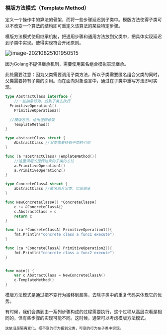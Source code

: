 ### 模版方法模式（Template Method）

定义一个操作中的算法的骨架，而将一些步骤延迟到子类中。模版方法使得子类可以不改变一个算法的结构即可重定义该算法的某些特定步骤。

模版方法模式使用继承机制，把通用步骤和通用方法放到父类中，把具体实现延迟到子类中实现。使得实现符合开闭原则。

<img src="https://tva1.sinaimg.cn/large/008i3skNly1gtstj45k99j60is092aav02.jpg" alt="image-20210825101950515" style="zoom:120%;" />

因为Golang不提供继承机制，需要使用匿名组合模拟实现继承。

此处需要注意：因为父类需要调用子类方法，所以子类需要匿名组合父类的同时，父类需要持有子类的引用。而在面向对象语言中，通过在子类中重写方法即可实现。

```go
type AbstractClass interface {
	//一些抽象行为，放到子类去执行
  PrimitiveOperation1()
	PrimitiveOperation2()
  
  //模版方法，给出逻辑骨架
	TemplateMethod()
}

type abstractClass struct {
	AbstractClass //父类需要持有子类的引用
}

func (a *abstractClass) TemplateMethod(){
	//这里调用的是传进来的子类的方法
	a.PrimitiveOperation1()
	a.PrimitiveOperation2()
}

type ConcreteClassA struct {
	abstractClass //匿名组合父类，实现继承
}

func NewConcreteClassA() *ConcreteClassA{
	c := &ConcreteClassA{}
	c.AbstractClass = c
	return c
}

func (ca *ConcreteClassA) PrimitiveOperation1(){
	fmt.Println("concrete class a func1 execute")
}

func (ca *ConcreteClassA) PrimitiveOperation2(){
	fmt.Println("concrete class a func2 execute")
}


func main() {
	var c AbstractClass = NewConcreteClassA()
	c.TemplateMethod()
}
```



模版方法模式是通过把不变行为搬移到超类，去除子类中的重复代码来体现它的优势。

有时候，我们会遇到由一系列步骤构成的过程需要执行，这个过程从高层次看是相同的，但有些步骤的实现可能不同。这时候，通常可以考虑模版方法模式。

`这依旧是隔离变化，把不变的行为搬到父类，可变的行为在子类中实现。`